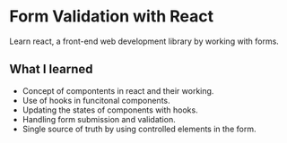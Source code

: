 # Form Validation with React

Learn react, a front-end web development library by working with forms.

## What I learned

- Concept of compontents in react and their working.
- Use of hooks in funcitonal components.
- Updating the states of components with hooks.
- Handling form submission and validation.
- Single source of truth by using controlled elements in the form.

